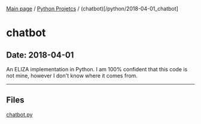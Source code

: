 [Main page](/) / [Python Projetcs](/python) / (chatbot)[/python/2018-04-01_chatbot]

# chatbot

## Date: 2018-04-01

An ELIZA implementation in Python. I am 100% confident that this code is not mine, however I don't know where it comes from.

-----

## Files

[chatbot.py](chatbot.py)